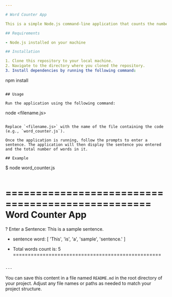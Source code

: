 ```yaml
---

# Word Counter App

This is a simple Node.js command-line application that counts the number of words in a sentence provided by the user.

## Requirements

- Node.js installed on your machine

## Installation

1. Clone this repository to your local machine.
2. Navigate to the directory where you cloned the repository.
3. Install dependencies by running the following command:

```
npm install
```

## Usage

Run the application using the following command:

```
node <filename.js>
```

Replace `<filename.js>` with the name of the file containing the code (e.g., `word_counter.js`).

Once the application is running, follow the prompts to enter a sentence. The application will then display the sentence you entered and the total number of words in it.

## Example

```
$ node word_counter.js
```

```
==================================================
              Word Counter App
==================================================

? Enter a Sentence: This is a sample sentence.

- sentence word:
[ 'This', 'is', 'a', 'sample', 'sentence.' ]

- Total words count is: 5
==================================================
```

---
```


You can save this content in a file named `README.md` in the root directory of your project. Adjust any file names or paths as needed to match your project structure.
